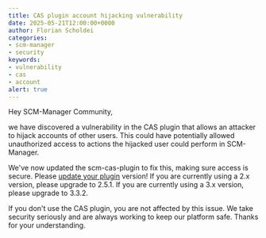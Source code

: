 ```yaml
---
title: CAS plugin account hijacking vulnerability
date: 2025-05-21T12:00:00+0000
author: Florian Scholdei
categories:
- scm-manager
- security
keywords:
- vulnerability
- cas
- account
alert: true
---
```


Hey SCM-Manager Community,

we have discovered a vulnerability in the CAS plugin that allows an attacker to hijack accounts of other users.
This could have potentially allowed unauthorized access to actions the hijacked user could perform in SCM-Manager.

We've now updated the scm-cas-plugin to fix this, making sure access is secure. Please [update your plugin](https://scm-manager.org/plugins/scm-cas-plugin/releases/) version!
If you are currently using a 2.x version, please upgrade to 2.5.1.
If you are currently using a 3.x version, please upgrade to 3.3.2.

If you don't use the CAS plugin, you are not affected by this issue. 
We take security seriously and are always working to keep our platform safe. Thanks for your understanding.
